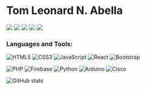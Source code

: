 # Tom Leonard N. Abella

[<img src="https://img.shields.io/badge/linkedin-%230077B5.svg?&style=for-the-badge&logo=linkedin&logoColor=white">](https://linkedin.com/in/tom-leonard-abella)
[<img src="https://img.shields.io/badge/instagram-%23E4405F.svg?&style=for-the-badge&logo=instagram&logoColor=white">](https://instagram.com/abella_tl)
[<img src="https://img.shields.io/badge/facebook-%231877F2.svg?&style=for-the-badge&logo=facebook&logoColor=white">](https://fb.com/tomleonard.abella)
[<img src="https://img.shields.io/badge/Portfolio-%23000000.svg?&style=for-the-badge">](https://www.tomleonardabella.me)
[<img src="https://img.shields.io/badge/gmail-orange.svg?&style=for-the-badge&logo=gmail&logoColor=red">](mailto:tomleonardabella@gmail.com)

<h3 align="left">Languages and Tools:</h3>

![HTML5](https://img.shields.io/badge/-HTML5-%23E44D27?style=flat-square&logo=html5&logoColor=ffffff)
![CSS3](https://img.shields.io/badge/-CSS3-%231572B6?style=flat-square&logo=css3)
![JavaScript](https://img.shields.io/badge/-JavaScript-%23F7DF1C?style=flat-square&logo=javascript&logoColor=000000&labelColor=%23F7DF1C&color=%23FFCE5A)
![React](https://img.shields.io/badge/-React-%23282C34?style=flat-square&logo=react)
![Bootstrap](https://img.shields.io/badge/-Bootstrap-%23282C34?style=flat-square&logo=bootstrap)

![PHP](https://img.shields.io/badge/-PHP/SQL-%23282C34?style=flat-square&logo=php)
![Firebase](https://img.shields.io/badge/-Firebase-%23282C34?style=flat-square&logo=firebase)
![Python](https://img.shields.io/badge/-Python-%23282C34?style=flat-square&logo=python)
![Arduino](https://img.shields.io/badge/-Arduino-%23282C34?style=flat-square&logo=arduino)
![Cisco](https://img.shields.io/badge/-Networking-%23282C34?style=flat-square&logo=Cisco)


![GitHub stats](https://github-readme-stats.vercel.app/api?username=tom-abella&show_icons=true)

<!---
tom-abella/tom-abella is a ✨ special ✨ repository because its `README.md` (this file) appears on your GitHub profile.
You can click the Preview link to take a look at your changes.
--->
